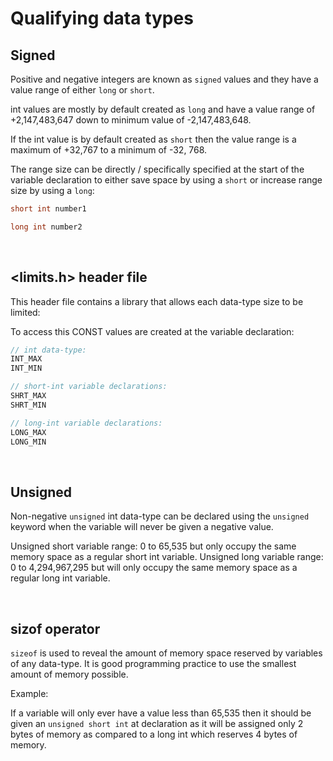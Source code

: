 # Qualifying data types

## Signed

Positive and negative integers are known as `signed` values and they have a value range of either `long` or `short`.

int values are mostly by default created as `long` and have a value range of +2,147,483,647 down to minimum value of -2,147,483,648.

If the int value is by default created as `short` then the value range is a maximum of +32,767 to a minimum of -32, 768.

The range size can be directly / specifically specified at the start of the variable declaration to either save space by using a `short` or increase range size by using a `long`:

```C
short int number1

long int number2
```

<br>

## <limits.h> header file

This header file contains a library that allows each data-type size to be limited:

To access this CONST values are created at the variable declaration:

```C
// int data-type:
INT_MAX
INT_MIN
```

```C
// short-int variable declarations:
SHRT_MAX
SHRT_MIN
```

```C
// long-int variable declarations:
LONG_MAX
LONG_MIN
```

<br>


## Unsigned

Non-negative `unsigned` int data-type can be declared using the `unsigned` keyword when the variable will never be given a negative value. 

Unsigned short variable range: 0 to 65,535 but only occupy the same memory space as a regular short int variable.
Unsigned long variable range: 0 to 4,294,967,295 but will only occupy the same memory space as a regular long int variable.

<br>

## sizof operator

`sizeof` is used to reveal the amount of memory space reserved by variables of any data-type. It is good programming practice to use the smallest amount of memory possible. 

Example:

If a variable will only ever have a value less than 65,535 then it should be given an `unsigned short int` at declaration as it will be assigned only 2 bytes of memory as compared to a long int which reserves 4 bytes of memory.





